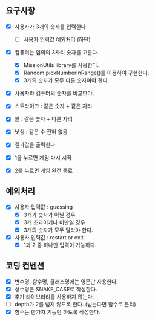 ## 요구사항
- [x] 사용자가 3개의 숫자를 입력한다.
  - [ ] 사용자 입력값 예외처리 (하단)
- [x] 컴퓨터는 임의의 3자리 숫자를 고른다.
  - [x] MissionUtils library를 사용한다.
  - [x] Random.pickNumberInRange()를 이용하여 구현한다.
  - [x] 3개의 숫자가 모두 다른 숫자여야 한다.
 - [x] 사용자와 컴퓨터의 숫자를 비교한다.
  - [x] 스트라이크 : 같은 숫자 + 같은 자리
  - [x] 볼 : 같은 숫자 + 다른 자리
  - [x] 낫싱 : 같은 수 전혀 없음
- [x] 결과값을 출력한다. 
- [x] 1을 누르면 게임 다시 시작
- [x] 2를 누르면 게임 완전 종료



## 예외처리
- [x] 사용자 입력값 : guessing
  - [x] 3개가 숫자가 아닐 경우
  - [x] 3개 초과이거나 미만일 경우
  - [x] 3개의 숫자가 모두 달라야 한다.
- [x] 사용자 입력값 : restart or exit
  - [x] 1과 2 중 하나만 입력이 가능하다.

## 코딩 컨벤션
- [x] 변수명, 함수명, 클래스명에는 영문만 사용한다.
- [x] 상수명은 SNAKE_CASE로 작성한다.
- [x] 추가 라이브러리를 사용하지 않는다.
- [ ] depth가 2를 넘지 않도록 한다. (넘는다면 함수로 분리)
- [x] 함수는 한가지 기능만 하도록 작성한다.